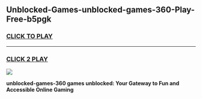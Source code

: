 
## Unblocked-Games-unblocked-games-360-Play-Free-b5pgk
<h3>
<a href="https://premium76.site?title=unblocked-games-360&ref=20A">CLICK TO PLAY</a></h3>
<hr>

<h3>
<a href="https://premium76.site?title=unblocked-games-360&ref=20A">CLICK 2 PLAY</a>
  
</h3>

<a href="https://premium76.site?title=unblocked-games-360&ref=20A"><img src="https://clearcache.store/games.png"></a>


**unblocked-games-360 games unblocked: Your Gateway to Fun and Accessible Online Gaming**
